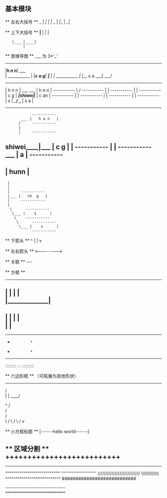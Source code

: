 ## 基本模块

** 左右大括号 **
     _
    |
  __|_
    |
    |_
   _
    |
   _|__
    |
   _|

** 上下大括号 **
        ____|____
       |    |    |
       

       |____|____|
            |

** 思维导图 **
___ 为 3*'_'

   ___________
  |___h n n___| ___
                   \
                   |
   ___________     |
  |___c a g___| ___|__
                   |
                   |
   ___________     |
  |___ s a ___| ___/

   -----------                          -----------
  |   h n n   | ___                ___ |   h n n   | 
   -----------     \              /     -----------
                   |              |
   -----------     |              |     -----------
  |   c  g    | ___|____shiwei____|___ |   c an    | 
   -----------     |              |     -----------
                   |              |
   -----------     |              |     -----------
  |    s      | ___/              \___ |    s  a   | 
   -----------                          -----------
                -----------
           ___ |   h a n   | 
          /     -----------
          |
          |     -----------
shiwei____|___ |   c   g   | 
          |     -----------
          |
          |     -----------
          \___ |      a    | 
                -----------
 -----------
|   hunn    | 
 -----------
     |
     |
     |     -----------
     |___ |   ch  g   | 
     |     -----------
     |
      \      -----------
       \___ |    s      | 
        \    -----------
         \      -----------
          \___ |    s      | 
                -----------   
** 下箭头 **
    ^
    |
    |
    v

** 左右箭头 **
  <-------->

** 关联 **
    ---

** 方框 **
   _____________
  |             |
  |             |   
  |_____________|
   -------------
  |             |
  |             |   
  |             |
   -------------
  ***************
  *             *
  *             *
  ***************
:::::::::
:       :
:::::::::

** 六边形框 ** （可拓展为其他形状）
  ____
 /    \
|      |
 \____/

   ^
  / \
 /   \
/     \
\     /
 \   /
  \ /
   v

** 小方框标题 **
[------hello world------]

** 区域分割 **
++++++++++++++++++++++++++
--------------------------
**************************
"""""""""""""""""""""""""""
'''''''''''''''''''''''''''
///////////////////////////
\\\\\\\\\\\\\\\\\\\\\\\\\\\
^^^^^^^^^^^^^^^^^^^^^^^^^^^
###########################
```````````````````````````
~~~~~~~~~~~~~~~~~~~~~~~~~~~
===========================
